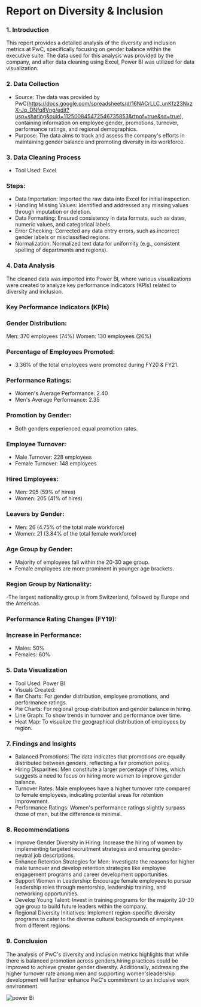 # Report on Diversity & Inclusion 
### 1. Introduction
This report provides a detailed analysis of the diversity and inclusion metrics at PwC, specifically focusing on gender balance within the executive suite.
The data used for this analysis was provided by the company, and after data cleaning using Excel, Power BI was utilized for data visualization.

### 2. Data Collection
- Source: The data was provided by PwC(https://docs.google.com/spreadsheets/d/16NACrLLC_unKfz23NxzX-Jq_DNfq8Vng/edit?usp=sharing&ouid=112500845472546735853&rtpof=true&sd=true), 
containing information on employee gender, promotions, turnover, performance ratings, and regional demographics.
- Purpose: The data aims to track and assess the company's efforts in maintaining gender balance and promoting diversity in its workforce.
### 3. Data Cleaning Process
- Tool Used: Excel
### Steps:
- Data Importation: Imported the raw data into Excel for initial inspection.
- Handling Missing Values: Identified and addressed any missing values through imputation or deletion.
- Data Formatting: Ensured consistency in data formats, such as dates, numeric values, and categorical labels.
- Error Checking: Corrected any data entry errors, such as incorrect gender labels or misclassified regions.
- Normalization: Normalized text data for uniformity (e.g., consistent spelling of departments and regions).
### 4. Data Analysis
The cleaned data was imported into Power BI, where various visualizations were created to analyze key performance indicators (KPIs) related to diversity and inclusion.
###  Key Performance Indicators (KPIs)
### Gender Distribution:
Men: 370 employees (74%)
Women: 130 employees (26%)
### Percentage of Employees Promoted:
- 3.36% of the total employees were promoted during FY20 & FY21.
### Performance Ratings:
- Women's Average Performance: 2.40
- Men's Average Performance: 2.35
### Promotion by Gender:
- Both genders experienced equal promotion rates.
### Employee Turnover:
- Male Turnover: 228 employees
- Female Turnover: 148 employees
### Hired Employees:
- Men: 295 (59% of hires)
- Women: 205 (41% of hires)
### Leavers by Gender:
- Men: 26 (4.75% of the total male workforce)
- Women: 21 (3.84% of the total female workforce)
### Age Group by Gender:
- Majority of employees fall within the 20-30 age group.
- Female employees are more prominent in younger age brackets.
### Region Group by Nationality:
-The largest nationality group is from Switzerland, followed by Europe and the Americas.
### Performance Rating Changes (FY19):
### Increase in Performance:
- Males: 50%
- Females: 60%
### 5. Data Visualization
- Tool Used: Power BI
- Visuals Created:
- Bar Charts: For gender distribution, employee promotions, and performance ratings.
- Pie Charts: For regional group distribution and gender balance in hiring.
- Line Graph: To show trends in turnover and performance over time.
- Heat Map: To visualize the geographical distribution of employees by region.
### 7. Findings and Insights
- Balanced Promotions: The data indicates that promotions are equally distributed between genders, reflecting a fair promotion policy.
- Hiring Disparities: Men constitute a larger percentage of hires, which suggests a need to focus on hiring more women to improve gender balance.
- Turnover Rates: Male employees have a higher turnover rate compared to female employees, indicating potential areas for retention improvement.
- Performance Ratings: Women's performance ratings slightly surpass those of men, but the difference is minimal.
### 8. Recommendations
- Improve Gender Diversity in Hiring:
Increase the hiring of women by implementing targeted recruitment strategies and ensuring gender-neutral job descriptions.
- Enhance Retention Strategies for Men:
Investigate the reasons for higher male turnover and develop retention strategies like employee engagement programs and career development opportunities.
- Support Women in Leadership:
Encourage female employees to pursue leadership roles through mentorship, leadership training, and networking opportunities.
- Develop Young Talent:
Invest in training programs for the majority 20-30 age group to build future leaders within the company.
- Regional Diversity Initiatives:
Implement region-specific diversity programs to cater to the diverse cultural backgrounds of employees from different regions.
### 9. Conclusion
The analysis of PwC's diversity and inclusion metrics highlights that while there is balanced promotion across genders,hiring practices could be improved to achieve greater gender diversity. 
Additionally, addressing the higher turnover rate among men and supporting women'sleadership development will further enhance PwC's commitment to an inclusive work environment.

 ![power Bi](https://github.com/user-attachments/assets/390f757b-1be4-41f5-9c45-94d5f5a7fc67)








